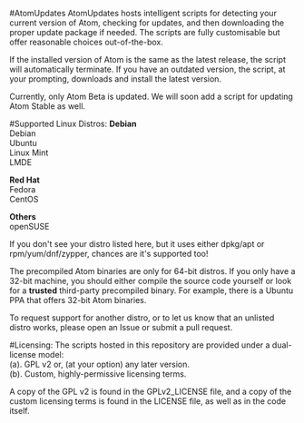 #AtomUpdates
AtomUpdates hosts intelligent scripts for detecting your current version of
Atom, checking for updates, and then downloading the proper update package if
needed. The scripts are fully customisable but offer reasonable choices
out-of-the-box.

If the installed version of Atom is the same as the latest release, the script
will automatically terminate. If you have an outdated version, the script, at
your prompting, downloads and install the latest version.

Currently, only Atom Beta is updated. We will soon add a script for updating
Atom Stable as well.

#Supported Linux Distros:
**Debian**  
Debian  
Ubuntu  
Linux Mint  
LMDE  

**Red Hat**  
Fedora  
CentOS  

**Others**  
openSUSE

If you don't see your distro listed here, but it uses either dpkg/apt
or rpm/yum/dnf/zypper, chances are it's supported too!  

The precompiled Atom binaries are only for 64-bit distros. If you only have a
32-bit machine, you should either compile the source code yourself or look for a
**trusted** third-party precompiled binary. For example, there is a Ubuntu PPA
that offers 32-bit Atom binaries.

To request support for another distro, or to let us know that an unlisted distro
works, please open an Issue or submit a pull request.

#Licensing:
The scripts hosted in this repository are provided under a dual-license model:    
(a). GPL v2 or, (at your option) any later version.    
(b). Custom, highly-permissive licensing terms.

A copy of the GPL v2 is found in the GPLv2_LICENSE file, and a copy of the
custom licensing terms is found in the LICENSE file, as well as in the code
itself.
